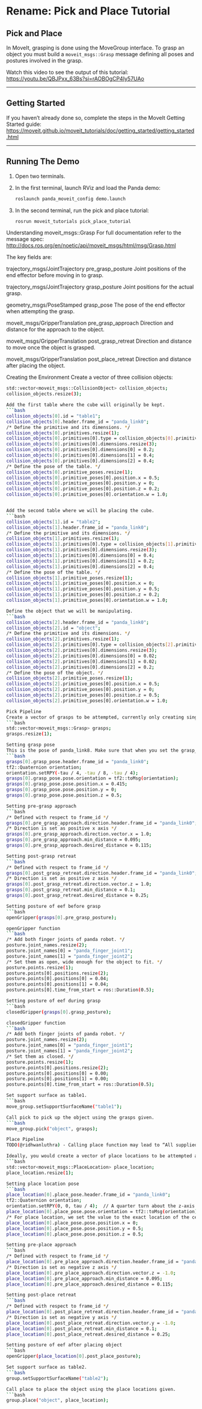 # Rename: Pick and Place Tutorial

## Pick and Place

In MoveIt, grasping is done using the MoveGroup interface. To grasp an object you must build a `moveit_msgs::Grasp` message defining all poses and postures involved in the grasp.

Watch this video to see the output of this tutorial:  
https://youtu.be/QBJPxx_63Bs?si=rAOBOgCP4Iy57UAo

---

## Getting Started

If you haven’t already done so, complete the steps in the MoveIt Getting Started guide:  
https://moveit.github.io/moveit_tutorials/doc/getting_started/getting_started.html

---

## Running The Demo

1. Open two terminals.

2. In the first terminal, launch RViz and load the Panda demo:
   ```bash
   roslaunch panda_moveit_config demo.launch
3. In the second terminal, run the pick and place tutorial:
   ```bash
   rosrun moveit_tutorials pick_place_tutorial
   
Understanding moveit_msgs::Grasp
For full documentation refer to the message spec: http://docs.ros.org/en/noetic/api/moveit_msgs/html/msg/Grasp.html

The key fields are:

trajectory_msgs/JointTrajectory pre_grasp_posture Joint positions of the end effector before moving in to grasp.

trajectory_msgs/JointTrajectory grasp_posture Joint positions for the actual grasp.

geometry_msgs/PoseStamped grasp_pose The pose of the end effector when attempting the grasp.

moveit_msgs/GripperTranslation pre_grasp_approach Direction and distance for the approach to the object.

moveit_msgs/GripperTranslation post_grasp_retreat Direction and distance to move once the object is grasped.

moveit_msgs/GripperTranslation post_place_retreat Direction and distance after placing the object.

Creating the Environment
Create a vector of three collision objects:
 ```bash
std::vector<moveit_msgs::CollisionObject> collision_objects;
collision_objects.resize(3);

Add the first table where the cube will originally be kept.
```bash
collision_objects[0].id = "table1";
collision_objects[0].header.frame_id = "panda_link0";
/* Define the primitive and its dimensions. */
collision_objects[0].primitives.resize(1);
collision_objects[0].primitives[0].type = collision_objects[0].primitives[0].BOX;
collision_objects[0].primitives[0].dimensions.resize(3);
collision_objects[0].primitives[0].dimensions[0] = 0.2;
collision_objects[0].primitives[0].dimensions[1] = 0.4;
collision_objects[0].primitives[0].dimensions[2] = 0.4;
/* Define the pose of the table. */
collision_objects[0].primitive_poses.resize(1);
collision_objects[0].primitive_poses[0].position.x = 0.5;
collision_objects[0].primitive_poses[0].position.y = 0;
collision_objects[0].primitive_poses[0].position.z = 0.2;
collision_objects[0].primitive_poses[0].orientation.w = 1.0;


Add the second table where we will be placing the cube.
```bash
collision_objects[1].id = "table2";
collision_objects[1].header.frame_id = "panda_link0";
/* Define the primitive and its dimensions. */
collision_objects[1].primitives.resize(1);
collision_objects[1].primitives[0].type = collision_objects[1].primitives[0].BOX;
collision_objects[1].primitives[0].dimensions.resize(3);
collision_objects[1].primitives[0].dimensions[0] = 0.4;
collision_objects[1].primitives[0].dimensions[1] = 0.2;
collision_objects[1].primitives[0].dimensions[2] = 0.4;
/* Define the pose of the table. */
collision_objects[1].primitive_poses.resize(1);
collision_objects[1].primitive_poses[0].position.x = 0;
collision_objects[1].primitive_poses[0].position.y = 0.5;
collision_objects[1].primitive_poses[0].position.z = 0.2;
collision_objects[1].primitive_poses[0].orientation.w = 1.0;

Define the object that we will be manipulating.
```bash
collision_objects[2].header.frame_id = "panda_link0";
collision_objects[2].id = "object";
/* Define the primitive and its dimensions. */
collision_objects[2].primitives.resize(1);
collision_objects[2].primitives[0].type = collision_objects[2].primitives[0].BOX;
collision_objects[2].primitives[0].dimensions.resize(3);
collision_objects[2].primitives[0].dimensions[0] = 0.02;
collision_objects[2].primitives[0].dimensions[1] = 0.02;
collision_objects[2].primitives[0].dimensions[2] = 0.2;
/* Define the pose of the object. */
collision_objects[2].primitive_poses.resize(1);
collision_objects[2].primitive_poses[0].position.x = 0.5;
collision_objects[2].primitive_poses[0].position.y = 0;
collision_objects[2].primitive_poses[0].position.z = 0.5;
collision_objects[2].primitive_poses[0].orientation.w = 1.0;

Pick Pipeline
Create a vector of grasps to be attempted, currently only creating single grasp. This is essentially useful when using a grasp generator to generate and test multiple grasps.
```bash
std::vector<moveit_msgs::Grasp> grasps;
grasps.resize(1);

Setting grasp pose
This is the pose of panda_link8. Make sure that when you set the grasp_pose, you are setting it to be the pose of the last link in your manipulator which in this case would be “panda_link8”. You will have to compensate for the transform from “panda_link8” to the palm of the end effector.
```bash
grasps[0].grasp_pose.header.frame_id = "panda_link0";
tf2::Quaternion orientation;
orientation.setRPY(-tau / 4, -tau / 8, -tau / 4);
grasps[0].grasp_pose.pose.orientation = tf2::toMsg(orientation);
grasps[0].grasp_pose.pose.position.x = 0.415;
grasps[0].grasp_pose.pose.position.y = 0;
grasps[0].grasp_pose.pose.position.z = 0.5;

Setting pre-grasp approach
```bash
/* Defined with respect to frame_id */
grasps[0].pre_grasp_approach.direction.header.frame_id = "panda_link0";
/* Direction is set as positive x axis */
grasps[0].pre_grasp_approach.direction.vector.x = 1.0;
grasps[0].pre_grasp_approach.min_distance = 0.095;
grasps[0].pre_grasp_approach.desired_distance = 0.115;

Setting post-grasp retreat
```bash
/* Defined with respect to frame_id */
grasps[0].post_grasp_retreat.direction.header.frame_id = "panda_link0";
/* Direction is set as positive z axis */
grasps[0].post_grasp_retreat.direction.vector.z = 1.0;
grasps[0].post_grasp_retreat.min_distance = 0.1;
grasps[0].post_grasp_retreat.desired_distance = 0.25;

Setting posture of eef before grasp
```bash
openGripper(grasps[0].pre_grasp_posture);

openGripper function
```bash
/* Add both finger joints of panda robot. */
posture.joint_names.resize(2);
posture.joint_names[0] = "panda_finger_joint1";
posture.joint_names[1] = "panda_finger_joint2";
/* Set them as open, wide enough for the object to fit. */
posture.points.resize(1);
posture.points[0].positions.resize(2);
posture.points[0].positions[0] = 0.04;
posture.points[0].positions[1] = 0.04;
posture.points[0].time_from_start = ros::Duration(0.5);

Setting posture of eef during grasp
```bash
closedGripper(grasps[0].grasp_posture);

closedGripper function
```bash
/* Add both finger joints of panda robot. */
posture.joint_names.resize(2);
posture.joint_names[0] = "panda_finger_joint1";
posture.joint_names[1] = "panda_finger_joint2";
/* Set them as closed. */
posture.points.resize(1);
posture.points[0].positions.resize(2);
posture.points[0].positions[0] = 0.00;
posture.points[0].positions[1] = 0.00;
posture.points[0].time_from_start = ros::Duration(0.5);

Set support surface as table1.
```bash
move_group.setSupportSurfaceName("table1");

Call pick to pick up the object using the grasps given.
```bash
move_group.pick("object", grasps);

Place Pipeline
TODO(@ridhwanluthra) - Calling place function may lead to “All supplied place locations failed. Retrying last location in verbose mode.” This is a known issue.

Ideally, you would create a vector of place locations to be attempted although in this example, we only create a single place location.
```bash
std::vector<moveit_msgs::PlaceLocation> place_location;
place_location.resize(1);

Setting place location pose
```bash
place_location[0].place_pose.header.frame_id = "panda_link0";
tf2::Quaternion orientation;
orientation.setRPY(0, 0, tau / 4);  // A quarter turn about the z-axis
place_location[0].place_pose.pose.orientation = tf2::toMsg(orientation);
/* For place location, we set the value to the exact location of the center of the object. */
place_location[0].place_pose.pose.position.x = 0;
place_location[0].place_pose.pose.position.y = 0.5;
place_location[0].place_pose.pose.position.z = 0.5;

Setting pre-place approach
```bash
/* Defined with respect to frame_id */
place_location[0].pre_place_approach.direction.header.frame_id = "panda_link0";
/* Direction is set as negative z axis */
place_location[0].pre_place_approach.direction.vector.z = -1.0;
place_location[0].pre_place_approach.min_distance = 0.095;
place_location[0].pre_place_approach.desired_distance = 0.115;

Setting post-place retreat
```bash
/* Defined with respect to frame_id */
place_location[0].post_place_retreat.direction.header.frame_id = "panda_link0";
/* Direction is set as negative y axis */
place_location[0].post_place_retreat.direction.vector.y = -1.0;
place_location[0].post_place_retreat.min_distance = 0.1;
place_location[0].post_place_retreat.desired_distance = 0.25;

Setting posture of eef after placing object
```bash
openGripper(place_location[0].post_place_posture);

Set support surface as table2.
```bash
group.setSupportSurfaceName("table2");

Call place to place the object using the place locations given.
```bash
group.place("object", place_location);





